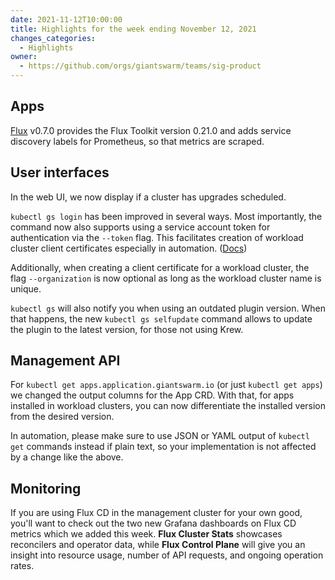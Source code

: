 ```yaml
---
date: 2021-11-12T10:00:00
title: Highlights for the week ending November 12, 2021
changes_categories:
  - Highlights
owner:
  - https://github.com/orgs/giantswarm/teams/sig-product
---
```


## Apps

[Flux](https://github.com/giantswarm/flux-app) v0.7.0 provides the Flux Toolkit version 0.21.0 and adds service discovery labels for Prometheus, so that metrics are scraped.

## User interfaces

In the web UI, we now display if a cluster has upgrades scheduled.

`kubectl gs login` has been improved in several ways. Most importantly, the command now also supports using a service account token for authentication via the `--token` flag. This facilitates creation of workload cluster client certificates especially in automation. ([Docs](https://docs.giantswarm.io/ui-api/kubectl-gs/login/))

Additionally, when creating a client certificate for a workload cluster, the flag `--organization` is now optional as long as the workload cluster name is unique.

`kubectl gs` will also notify you when using an outdated plugin version. When that happens, the new `kubectl gs selfupdate` command allows to update the plugin to the latest version, for those not using Krew.

## Management API

For `kubectl get apps.application.giantswarm.io` (or just `kubectl get apps`) we changed the output columns for the App CRD. With that, for apps installed in workload clusters, you can now differentiate the installed version from the desired version.

In automation, please make sure to use JSON or YAML output of `kubectl get` commands instead if plain text, so your implementation is not affected by a change like the above.

## Monitoring

If you are using Flux CD in the management cluster for your own good, you'll want to check out the two new Grafana dashboards on Flux CD metrics which we added this week. **Flux Cluster Stats** showcases reconcilers and operator data, while **Flux Control Plane** will give you an insight into resource usage, number of API requests, and ongoing operation rates.
